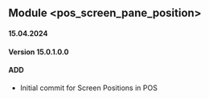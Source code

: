 ## Module <pos_screen_pane_position>

#### 15.04.2024
#### Version 15.0.1.0.0
#### ADD

- Initial commit for Screen Positions in POS
